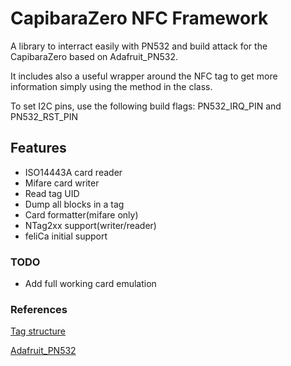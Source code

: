 # CapibaraZero NFC Framework

A library to interract easily with PN532 and build attack for the CapibaraZero based on Adafruit_PN532.

It includes also a useful wrapper around the NFC tag to get more information simply using the method in the class.

To set I2C pins, use the following build flags: PN532_IRQ_PIN and PN532_RST_PIN

## Features

- ISO14443A card reader
- Mifare card writer
- Read tag UID
- Dump all blocks in a tag
- Card formatter(mifare only)
- NTag2xx support(writer/reader)
- feliCa initial support

### TODO
- Add full working card emulation

### References

[Tag structure](https://github.com/RfidResearchGroup/proxmark3/blob/master/doc/magic_cards_notes.md#mifare-classic)

[Adafruit_PN532](https://github.com/adafruit/Adafruit-PN532)
